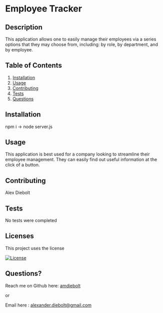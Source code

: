 # Employee Tracker

## Description
  
  This application allows one to easily manage their employees via a series options that they may choose from, including: by role, by department, and by employee.

## Table of Contents
  
1. [Installation](#installation)
2. [Usage](#usage)
3. [Contributing](#contributing)
4. [Tests](#tests) 
5. [Questions](#questions)

<a name ='installation'></a> 
## Installation
  
  npm i -> node server.js

<a name ='usage'></a> 
## Usage
  
  This application is best used for a company looking to streamline their employee management. They can easily find out useful information at the click of a button.

<a name ='contributing'></a> 
## Contributing
  
  Alex Diebolt

<a name ='tests'></a>  
## Tests
  
  No tests were completed

<a name ='licenses'></a> 
## Licenses
  
  This project uses the  license
  
  [![License](https://img.shields.io/badge/License--blue.svg)](https://opensource.org/licenses/)

  

<a name ='questions'></a> 
## Questions?
  
  Reach me on Github here: [amdiebolt](https://github.com/amdiebolt)
  
  or
  
  Email here : alexander.diebolt@gmail.com
